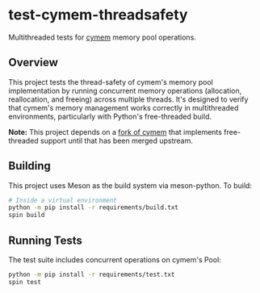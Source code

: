 # test-cymem-threadsafety

Multithreaded tests for [cymem](https://github.com/explosion/cymem) memory pool operations.

## Overview

This project tests the thread-safety of cymem's memory pool implementation by running
concurrent memory operations (allocation, reallocation, and freeing) across multiple threads.
It's designed to verify that cymem's memory management works correctly in multithreaded
environments, particularly with Python's free-threaded build.

**Note:** This project depends on a
[fork of cymem](https://github.com/lysnikolaou/cymem/tree/free-threading) that implements
free-threaded support until that has been merged upstream.

## Building

This project uses Meson as the build system via meson-python. To build:

```bash
# Inside a virtual environment
python -m pip install -r requirements/build.txt
spin build
```

## Running Tests

The test suite includes concurrent operations on cymem's Pool:

```bash
python -m pip install -r requirements/test.txt
spin test
```

